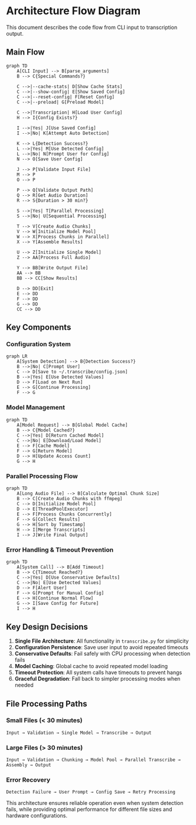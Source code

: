 # Architecture Flow Diagram

This document describes the code flow from CLI input to transcription output.

## Main Flow

```mermaid
graph TD
    A[CLI Input] --> B[parse_arguments]
    B --> C{Special Commands?}
    
    C -->|--cache-stats| D[Show Cache Stats]
    C -->|--show-config| E[Show Saved Config]
    C -->|--reset-config| F[Reset Config]
    C -->|--preload| G[Preload Model]
    
    C -->|Transcription| H[Load User Config]
    H --> I{Config Exists?}
    
    I -->|Yes| J[Use Saved Config]
    I -->|No| K[Attempt Auto Detection]
    
    K --> L{Detection Success?}
    L -->|Yes| M[Use Detected Config]
    L -->|No| N[Prompt User for Config]
    N --> O[Save User Config]
    
    J --> P[Validate Input File]
    M --> P
    O --> P
    
    P --> Q[Validate Output Path]
    Q --> R[Get Audio Duration]
    R --> S{Duration > 30 min?}
    
    S -->|Yes| T[Parallel Processing]
    S -->|No| U[Sequential Processing]
    
    T --> V[Create Audio Chunks]
    V --> W[Initialize Model Pool]
    W --> X[Process Chunks in Parallel]
    X --> Y[Assemble Results]
    
    U --> Z[Initialize Single Model]
    Z --> AA[Process Full Audio]
    
    Y --> BB[Write Output File]
    AA --> BB
    BB --> CC[Show Results]
    
    D --> DD[Exit]
    E --> DD
    F --> DD
    G --> DD
    CC --> DD
```

## Key Components

### Configuration System

```mermaid
graph LR
    A[System Detection] --> B{Detection Success?}
    B -->|No| C[Prompt User]
    C --> D[Save to ~/.transcribe/config.json]
    B -->|Yes| E[Use Detected Values]
    D --> F[Load on Next Run]
    E --> G[Continue Processing]
    F --> G
```

### Model Management

```mermaid
graph TD
    A[Model Request] --> B[Global Model Cache]
    B --> C{Model Cached?}
    C -->|Yes| D[Return Cached Model]
    C -->|No| E[Download/Load Model]
    E --> F[Cache Model]
    F --> G[Return Model]
    D --> H[Update Access Count]
    G --> H
```

### Parallel Processing Flow

```mermaid
graph TD
    A[Long Audio File] --> B[Calculate Optimal Chunk Size]
    B --> C[Create Audio Chunks with ffmpeg]
    C --> D[Initialize Model Pool]
    D --> E[ThreadPoolExecutor]
    E --> F[Process Chunks Concurrently]
    F --> G[Collect Results]
    G --> H[Sort by Timestamp]
    H --> I[Merge Transcripts]
    I --> J[Write Final Output]
```

### Error Handling & Timeout Prevention

```mermaid
graph TD
    A[System Call] --> B[Add Timeout]
    B --> C{Timeout Reached?}
    C -->|Yes| D[Use Conservative Defaults]
    C -->|No| E[Use Detected Values]
    D --> F[Alert User]
    F --> G[Prompt for Manual Config]
    E --> H[Continue Normal Flow]
    G --> I[Save Config for Future]
    I --> H
```

## Key Design Decisions

1. **Single File Architecture**: All functionality in `transcribe.py` for simplicity
2. **Configuration Persistence**: Save user input to avoid repeated timeouts
3. **Conservative Defaults**: Fail safely with CPU processing when detection fails
4. **Model Caching**: Global cache to avoid repeated model loading
5. **Timeout Protection**: All system calls have timeouts to prevent hangs
6. **Graceful Degradation**: Fall back to simpler processing modes when needed

## File Processing Paths

### Small Files (< 30 minutes)
```
Input → Validation → Single Model → Transcribe → Output
```

### Large Files (> 30 minutes)  
```
Input → Validation → Chunking → Model Pool → Parallel Transcribe → Assembly → Output
```

### Error Recovery
```
Detection Failure → User Prompt → Config Save → Retry Processing
```

This architecture ensures reliable operation even when system detection fails, while providing optimal performance for different file sizes and hardware configurations.